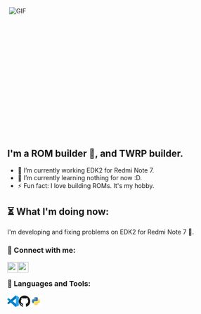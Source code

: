 <img align="right" alt="GIF" src="https://github.com/abhisheknaiidu/abhisheknaiidu/blob/master/code.gif?raw=true" width="500" height="320" />

## I'm a ROM builder 🚀, and TWRP builder.
- 🔭 I’m currently working EDK2 for Redmi Note 7.
- 🌱 I’m currently learning nothing for now :D.
- ⚡ Fun fact: I love building ROMs. It's my hobby.


## ⏳ What I'm doing now:
I'm developing and fixing problems on EDK2 for Redmi Note 7 🚀.
<br />

### 📩 Connect with me:

[<img align="left" height="24" width="24" src="https://raw.githubusercontent.com/dheereshagrwal/colored-icons/48168dc3cb093fba153af35248e1a54db5b08494/public/icons/instagram/instagram.svg" />][instagram]
[<img align="left" height="24" width="24" src="https://raw.githubusercontent.com/dheereshagrwal/colored-icons/48168dc3cb093fba153af35248e1a54db5b08494/public/icons/gmail/gmail.svg" />][gmail]

<br />

### 🔧 Languages and Tools:

[<img align="left" alt="Visual Studio Code" width="26px" src="https://raw.githubusercontent.com/github/explore/80688e429a7d4ef2fca1e82350fe8e3517d3494d/topics/visual-studio-code/visual-studio-code.png" />][vsCode]
[<img align="left" alt="GitHub" width="26px" src="https://raw.githubusercontent.com/github/explore/78df643247d429f6cc873026c0622819ad797942/topics/github/github.png" />][github]
[<img align="left" alt="Python" width="26px" src="https://raw.githubusercontent.com/github/explore/cebd63002168a05a6a642f309227eefeccd92950/topics/python/python.png" />][python]

<br />


<br />
<br />
<br />
<br />
<br />

[instagram]: https://www.instagram.com/lyntax_
[gmail]: mailto:cgorkem704@gmail.com
[vsCode]: https://code.visualstudio.com/
[github]: https://github.com/meeo11
[python]: https://www.python.org/
